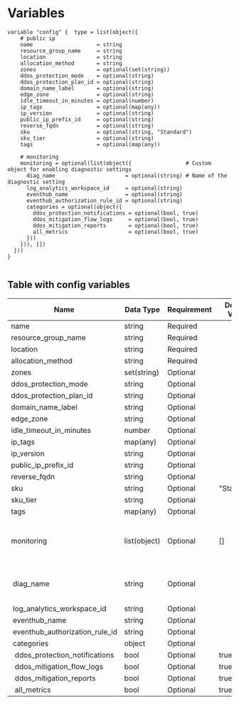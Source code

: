 # Variables

```
variable "config" {  type = list(object({
    # public ip
    name                    = string
    resource_group_name     = string
    location                = string
    allocation_method       = string
    zones                   = optional(set(string))
    ddos_protection_mode    = optional(string)
    ddos_protection_plan_id = optional(string)
    domain_name_label       = optional(string)
    edge_zone               = optional(string)
    idle_timeout_in_minutes = optional(number)
    ip_tags                 = optional(map(any))
    ip_version              = optional(string)
    public_ip_prefix_id     = optional(string)
    reverse_fqdn            = optional(string)
    sku                     = optional(string, "Standard")
    sku_tier                = optional(string)
    tags                    = optional(map(any))

    # monitoring
    monitoring = optional(list(object({                 # Custom object for enabling diagnostic settings
      diag_name                      = optional(string) # Name of the diagnostic setting
      log_analytics_workspace_id     = optional(string)
      eventhub_name                  = optional(string)
      eventhub_authorization_rule_id = optional(string)
      categories = optional(object({
        ddos_protection_notifications = optional(bool, true)
        ddos_mitigation_flow_logs     = optional(bool, true)
        ddos_mitigation_reports       = optional(bool, true)
        all_metrics                   = optional(bool, true)
      }))
    })), [])
  }))
}


```


## Table with config variables

| Name | Data Type | Requirement | Default Value | Comment |
| ------- | --------- | ----------- | ------------- | ------- |
|name | string | Required |  |  |
|resource_group_name | string | Required |  |  |
|location | string | Required |  |  |
|allocation_method | string | Required |  |  |
|zones | set(string) | Optional |  |  |
|ddos_protection_mode | string | Optional |  |  |
|ddos_protection_plan_id | string | Optional |  |  |
|domain_name_label | string | Optional |  |  |
|edge_zone | string | Optional |  |  |
|idle_timeout_in_minutes | number | Optional |  |  |
|ip_tags | map(any) | Optional |  |  |
|ip_version | string | Optional |  |  |
|public_ip_prefix_id | string | Optional |  |  |
|reverse_fqdn | string | Optional |  |  |
|sku | string | Optional |  "Standard" |  |
|sku_tier | string | Optional |  |  |
|tags | map(any) | Optional |  |  |
|monitoring | list(object) | Optional | [] |  Custom object for enabling diagnostic settings |
|&nbsp;diag_name | string | Optional |  |  Name of the diagnostic setting |
|&nbsp;log_analytics_workspace_id | string | Optional |  |  |
|&nbsp;eventhub_name | string | Optional |  |  |
|&nbsp;eventhub_authorization_rule_id | string | Optional |  |  |
|&nbsp;categories | object | Optional |  |  |
|&nbsp;&nbsp;ddos_protection_notifications | bool | Optional |  true |  |
|&nbsp;&nbsp;ddos_mitigation_flow_logs | bool | Optional |  true |  |
|&nbsp;&nbsp;ddos_mitigation_reports | bool | Optional |  true |  |
|&nbsp;&nbsp;all_metrics | bool | Optional |  true |  |


